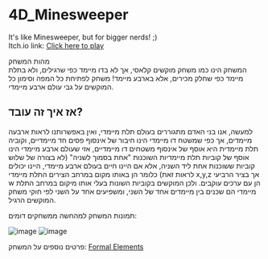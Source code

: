 # 4D_Minesweeper

It's like Minesweeper, but for bigger nerds! ;)</br>
Itch.io link: [Click here to play](https://gamedevcourseorelandmaor.itch.io/4d-minesweeper-core-proccess)


מהות המשחק <br/>
המשחק הינו כמו משחק מוקשים קלאסי, אך לא בדו מיימד כפי שרגילים, ולא בתלת מיימד כפי שחלק מכירים, אלא בארבע מיימד! משחק לפתיחת כל המפה וסימון כל המוקשים על גבי עולם ארבע מיימדי.

## אז איך זה עובד?
למעשה, אנו בני האדם מתגוררים בעולם תלת מיימדי, ואין באפשרותנו לראות ארבעה מיימדים, אך כפי שמשטח דו מיימדי הינו חיבור של אינסוף פסים חד מיימדיים, וקוביה תלת מיימדית היא אוסף של אינסוף משטחים דו מיימדיים, אזי שעולם ארבע מיימדי הינו אוסף של קוביות תלת מיימדיות השוכנות "אחת בסמוך לשניה" (לא בצורה של שלוש קוביות ששוכנות אחת ליד השניה, אלא אם היינו חיים בעולם ארבע מיימדי, היינו יכולים לראות זאת) כלומר הן באותו מקום במרחב הצירים התלת מיימדי x,y,z אך בציר הרביעי w הן עם ערכים עוקבים.
ולכן המוקשים בקוביות השונות בעלי אותו מיקום במרחב התלת מיימדי הם שכנים בין מיימדים אחד של השני, ומשפיעים אחד על השני לפי חוקי משחק המוקשים הרגיל.

תמונות המשחק למהחשה ממשחקים דומים:

![image](https://github.com/GameDevCourseOrelandMaor/4D_Minesweeper/assets/118377261/5d53d394-8d62-4278-bbcd-8ce46e45f6da)
![image](https://github.com/GameDevCourseOrelandMaor/4D_Minesweeper/assets/118377261/9569b516-848d-4058-a427-2bf0b173c8f3)


פרטים נוספים על המשחק:
[Formal Elements](https://github.com/GameDevCourseOrelandMaor/4D_Minesweeper/blob/main/formal-elements.md)
